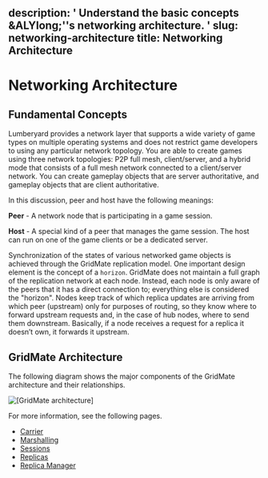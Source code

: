 description: ' Understand the basic concepts &ALYlong;''s networking architecture. '
slug: networking-architecture
title: Networking Architecture
---
# Networking Architecture<a name="networking-architecture"></a>

## Fundamental Concepts<a name="networking-architecture-fundamental-concepts"></a>

 Lumberyard provides a network layer that supports a wide variety of game types on multiple operating systems and does not restrict game developers to using any particular network topology\. You are able to create games using three network topologies: P2P full mesh, client/server, and a hybrid mode that consists of a full mesh network connected to a client/server network\. You can create gameplay objects that are server authoritative, and gameplay objects that are client authoritative\. 

 In this discussion, peer and host have the following meanings: 

 **Peer** \- A network node that is participating in a game session\. 

 **Host** \- A special kind of a peer that manages the game session\. The host can run on one of the game clients or be a dedicated server\.  

 Synchronization of the states of various networked game objects is achieved through the GridMate replication model\. One important design element is the concept of a `horizon`\. GridMate does not maintain a full graph of the replication network at each node\. Instead, each node is only aware of the peers that it has a direct connection to; everything else is considered the "horizon"\. Nodes keep track of which replica updates are arriving from which peer \(upstream\) only for purposes of routing, so they know where to forward upstream requests and, in the case of hub nodes, where to send them downstream\. Basically, if a node receives a request for a replica it doesn’t own, it forwards it upstream\. 

## GridMate Architecture<a name="networking-architecture-gridmate"></a>

 The following diagram shows the major components of the GridMate architecture and their relationships\. 

![\[GridMate architecture\]](/images/networking/network-architecture-gridmate.jpg)

For more information, see the following pages\.
+ [Carrier](network-carrier.md)
+ [Marshalling](network-marshalling.md)
+ [Sessions](network-session-service.md)
+ [Replicas](network-replicas.md)
+ [Replica Manager](network-replicas-replica-manager.md)